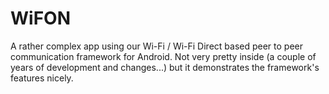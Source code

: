 # WiFON
A rather complex app using our Wi-Fi / Wi-Fi Direct based peer to peer communication framework for Android. Not very pretty inside (a couple of years of development and changes...) but it demonstrates the framework's features nicely.
